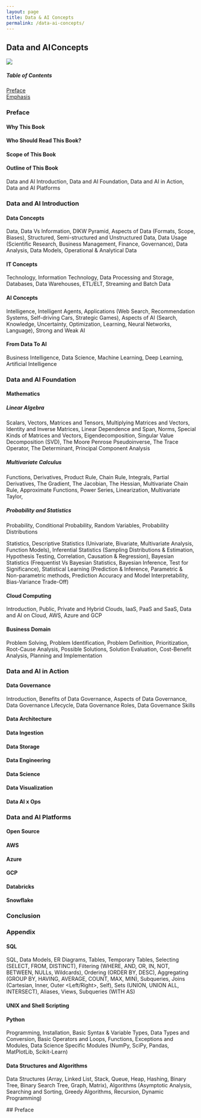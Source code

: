 ```yaml
---
layout: page
title: Data & AI Concepts
permalink: /data-ai-concepts/
---
```


## Data and AI Concepts
![](https://cdn-images-1.medium.com/max/800/1*mcaSI_fXXsV_3yQfpUdZdg.png)

##### Table of Contents  
[Preface](#Preface)  
[Emphasis](#emphasis)  
   


### Preface
#### Why This Book
#### Who Should Read This Book?
#### Scope of This Book
#### Outline of This Book
Data and AI Introduction, Data and AI Foundation, Data and AI in Action, Data and AI Platforms
### Data and AI Introduction
#### Data Concepts
Data, Data Vs Information, DIKW Pyramid, Aspects of Data (Formats, Scope, Biases), Structured, Semi-structured and Unstructured Data, Data Usage (Scientific Research, Business Management, Finance, Governance), Data Analysis, Data Models, Operational & Analytical Data
#### IT Concepts
Technology, Information Technology, Data Processing and Storage, Databases, Data Warehouses, ETL/ELT, Streaming and Batch Data
#### AI Concepts
Intelligence, Intelligent Agents, Applications (Web Search, Recommendation Systems, Self-driving Cars, Strategic Games), Aspects of AI (Search, Knowledge, Uncertainty, Optimization, Learning, Neural Networks, Language), Strong and Weak AI
#### From Data To AI
Business Intelligence, Data Science, Machine Learning, Deep Learning, Artificial Intelligence
### Data and AI Foundation
#### Mathematics
##### Linear Algebra
Scalars, Vectors, Matrices and Tensors, Multiplying Matrices and Vectors, Identity and Inverse Matrices, Linear Dependence and Span, Norms, Special Kinds of Matrices and Vectors, Eigendecomposition, Singular Value Decomposition (SVD), The Moore Penrose Pseudoinverse, The Trace Operator, The Determinant, Principal Component Analysis
##### Multivariate Calculus
Functions, Derivatives, Product Rule, Chain Rule, Integrals, Partial Derivatives, The Gradient, The Jacobian, The Hessian, Multivariate Chain Rule, Approximate Functions, Power Series, Linearization, Multivariate Taylor, 
##### Probability and Statistics
Probability, Conditional Probability, Random Variables, Probability Distributions

Statistics, Descriptive Statistics (Univariate, Bivariate, Multivariate Analysis, Function Models), Inferential Statistics (Sampling Distributions & Estimation, Hypothesis Testing, Correlation, Causation & Regression), Bayesian Statistics (Frequentist Vs Bayesian Statistics, Bayesian Inference, Test for Significance), Statistical Learning (Prediction & Inference, Parametric & Non-parametric methods, Prediction Accuracy and Model Interpretability, Bias-Variance Trade-Off)
#### Cloud Computing
Introduction, Public, Private and Hybrid Clouds, IaaS, PaaS and SaaS, Data and AI on Cloud, AWS, Azure and GCP
#### Business Domain
Problem Solving, Problem Identification, Problem Definition, Prioritization, Root-Cause Analysis, Possible Solutions, Solution Evaluation, Cost-Benefit Analysis, Planning and Implementation
### Data and AI in Action
#### Data Governance 
Introduction, Benefits of Data Governance, Aspects of Data Governance, Data Governance Lifecycle, Data Governance Roles, Data Governance Skills
#### Data Architecture

#### Data Ingestion
#### Data Storage
#### Data Engineering
#### Data Science
#### Data Visualization
#### Data AI x Ops
### Data and AI Platforms
#### Open Source
#### AWS
#### Azure
#### GCP
#### Databricks
#### Snowflake
### Conclusion
### Appendix
#### SQL
SQL, Data Models, ER Diagrams, Tables, Temporary Tables, Selecting (SELECT, FROM, DISTINCT), Filtering (WHERE, AND, OR, IN, NOT, BETWEEN, NULLs, Wildcards), Ordering (ORDER BY, DESC), Aggregating (GROUP BY, HAVING, AVERAGE, COUNT, MAX, MIN), Subqueries, Joins (Cartesian, Inner, Outer <Left/Right>, Self), Sets (UNION, UNION ALL, INTERSECT), Aliases, Views, Subqueries (WITH AS)

#### UNIX and Shell Scripting

#### Python
Programming, Installation, Basic Syntax & Variable Types, Data Types and Conversion, Basic Operators and Loops, Functions, Exceptions and Modules, Data Science Specific Modules (NumPy, SciPy, Pandas, MatPlotLib, Scikit-Learn)

#### Data Structures and Algorithms
Data Structures (Array, Linked List, Stack, Queue, Heap, Hashing, Binary Tree, Binary Search Tree, Graph, Matrix), Algorithms (Asymptotic Analysis, Searching and Sorting, Greedy Algorithms, Recursion, Dynamic Programming)


<a name="Preface"/>
## Preface
